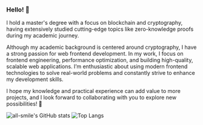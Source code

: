 ### Hello! 👋
I hold a master's degree with a focus on blockchain and cryptography, having extensively studied cutting-edge topics like zero-knowledge proofs during my academic journey.

Although my academic background is centered around cryptography, I have a strong passion for web frontend development. In my work, I focus on frontend engineering, performance optimization, and building high-quality, scalable web applications. I’m enthusiastic about using modern frontend technologies to solve real-world problems and constantly strive to enhance my development skills.

I hope my knowledge and practical experience can add value to more projects, and I look forward to collaborating with you to explore new possibilities! 🚀

![all-smile's GitHub stats](https://github-readme-stats.vercel.app/api?username=huiguangx&show_icons=true&theme=tokyonight&bg_color=FAF3E0)
![Top Langs](https://github-readme-stats.vercel.app/api/top-langs/?username=huiguangx&layout=compact&theme=tokyonight&bg_color=FAF3E0&card_width=500)

<!--
**huiguangx/huiguangx** is a ✨ _special_ ✨ repository because its `README.md` (this file) appears on your GitHub profile.

Here are some ideas to get you started:

- 🔭 I’m currently working on ...
- 🌱 I’m currently learning ...
- 👯 I’m looking to collaborate on ...
- 🤔 I’m looking for help with ...
- 💬 Ask me about ...
- 📫 How to reach me: ...
- 😄 Pronouns: ...
- ⚡ Fun fact: ...
-->
